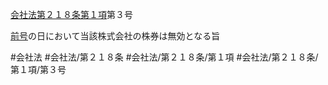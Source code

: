 [会社法第２１８条第１項](会社法＿＿＿＿第２１８条第１項)第３号

[前号](会社法＿＿＿＿第２１８条第１項第２号)の日において当該株式会社の株券は無効となる旨


#会社法
#会社法/第２１８条
#会社法/第２１８条/第１項
#会社法/第２１８条/第１項/第３号
